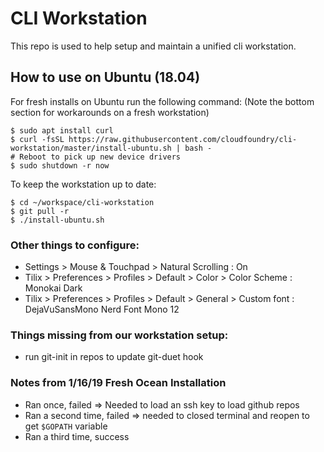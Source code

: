 # CLI Workstation
This repo is used to help setup and maintain a unified cli workstation.

## How to use on Ubuntu (18.04)
For fresh installs on Ubuntu run the following command:
(Note the bottom section for workarounds on a fresh workstation)

```
$ sudo apt install curl
$ curl -fsSL https://raw.githubusercontent.com/cloudfoundry/cli-workstation/master/install-ubuntu.sh | bash -
# Reboot to pick up new device drivers
$ sudo shutdown -r now
```

To keep the workstation up to date:

```
$ cd ~/workspace/cli-workstation
$ git pull -r
$ ./install-ubuntu.sh
```

### Other things to configure:
- Settings > Mouse & Touchpad > Natural Scrolling : On
- Tilix > Preferences > Profiles > Default > Color > Color Scheme : Monokai Dark
- Tilix > Preferences > Profiles > Default > General > Custom font : DejaVuSansMono Nerd Font Mono 12

### Things missing from our workstation setup:
- run git-init in repos to update git-duet hook

### Notes from 1/16/19 Fresh Ocean Installation
- Ran once, failed => Needed to load an ssh key to load github repos
- Ran a second time, failed => needed to closed terminal and reopen to get `$GOPATH` variable
- Ran a third time, success
